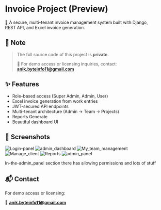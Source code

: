 # Invoice Project (Preview)

🚀 A secure, multi-tenant invoice management system built with Django, REST API, and Excel invoice generation.

## 🔐 Note
> The full source code of this project is **private**.
>  
> 📩 For demo access or licensing inquiries, contact: **anik.byteinfo11@gmail.com**

## ✨ Features
- Role-based access (Super Admin, Admin, User)
- Excel invoice generation from work entries
- JWT-secured API endpoints
- Multi-tenant architecture (Admin → Team → Projects)
- Reports Generate
- Beautiful dashboard UI

## 📸 Screenshots
 ![Login-panel](https://github.com/user-attachments/assets/54295d1a-e5a4-4357-9052-844cde3d5048)
 ![admin_dashboard](https://github.com/user-attachments/assets/76a41a03-8799-4868-a116-7e0fc5289c5e)
 ![My_team_management](https://github.com/user-attachments/assets/14dd5ef4-fbf7-4fe7-8c00-0098c91b4ece)
 ![Manage_client](https://github.com/user-attachments/assets/24dd39ce-5e24-4783-9c30-2f2cc920946d)
 ![Reports](https://github.com/user-attachments/assets/2d023f8b-bafe-4dab-afaa-e5e40cba011e)
 ![admin_panel](https://github.com/user-attachments/assets/f0e8dfbe-3274-4ac3-a116-a1b7f9b294df) 

 In-the-admin_panel section there has allowing permissions and lots of stuff 

## 📬 Contact
For demo access or licensing: 

📧 **anik.byteinfo11@gmail.com**




